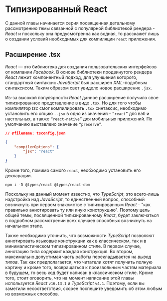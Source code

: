 # Типизированный React

С данной главы начинается серия посвященная детальному рассмотрению темы связанной с популярной библиотекой рендера - _React_ и поскольку она предусмотренна как водная, то расскажет лишь о создании условий необходимых для компиляции `react` приложения.


## Расширение .tsx

_React_ — это библиотека для создания пользовательских интерфейсов от компании _Facebook_. В основе библиотеки продвинутого рендера _React_ лежит компонентный подход, для улучшения которого, стандартный синтаксис _JavaScript_ был расширен _XML_-подобным синтаксисом. Таким образом свет увидело новое расширение `.jsx`.

Из-за высокой популярности _React_ данное расширение получило свое типизированное представление в виде `.tsx`. Но для того чтобы компилятор _tsc_ смог компилировать `.tsx` синтаксис, необходимо установить его опцию `--jsx` в одно из значений - `“react”` для вэб и настольных, а также `“react-native”` для мобильных приложений. По умолчанию выставлено значение `“preserve”`.

`````json
// @filename: tsconfig.json

{
    "compilerOptions": {
        "jsx": "react"
    }
}
`````

Кроме того, помимо самого `react`, необходимо установить его декларации.

`````shell script
npm i -D @types/react @types/react-dom
`````

Поскольку на данный момент известно, что _TypeScript_, это всего-лишь надстройка над _JavaScript_, то единственный вопрос, способный возникнуть при первом знакомстве с типизированным _React_ - "как правильно аннотировать ту или иную конструкцию". Поэтому цель общей темы, посвященной типизированному _React_, будет заключаться в подробном рассмотрении всех случаев способных возникнуть на начальном этапе.

Также необходимо уточнить, что возможности _TypeScript_ позволяют аннотировать языковые конструкции как в классическом, так и в минималистическом типизированном стиле. В первом случае, аннотацию типа содержит каждая конструкция. Во втором, максимально допустимая часть работы перекладывается на _вывод типов_. Так как предполагается, что читатели хотят получить полную картину и кроме того, возвращаться к произвольным частям материала в будущем, то весь код будет написан в классическом стиле. Кроме того, стоит оговорить, что на момент написание этой главы используется _React_ `v16.13.1` и _TypeScript_ `v4.1`. Поэтому, если вы заметили несоответствия, скорее поспешите уведомить об этом любым из возможных способов.

